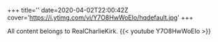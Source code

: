 +++
title=''
date=2020-04-02T22:00:42Z
cover='https://i.ytimg.com/vi/Y7O8HwWoEIo/hqdefault.jpg'
+++

All content belongs to RealCharlieKirk.
{{< youtube Y7O8HwWoEIo >}}
